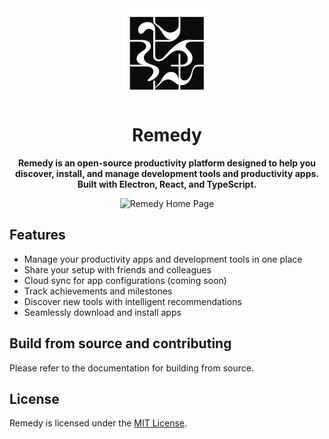 <div align="center">

<img src="./resources/icon.png" width="144" alt="Remedy Logo"/>

  <h1 align="center">Remedy</h1>

  <p align="center">
    <strong>Remedy is an open-source productivity platform designed to help you discover, install, and manage development tools and productivity apps. Built with Electron, React, and TypeScript.</strong>
  </p>

![Remedy Home Page](./docs/screenshot.png)

</div>

## Features

- Manage your productivity apps and development tools in one place
- Share your setup with friends and colleagues
- Cloud sync for app configurations (coming soon)
- Track achievements and milestones
- Discover new tools with intelligent recommendations
- Seamlessly download and install apps

## Build from source and contributing

Please refer to the documentation for building from source.

## License

Remedy is licensed under the [MIT License](LICENSE).
